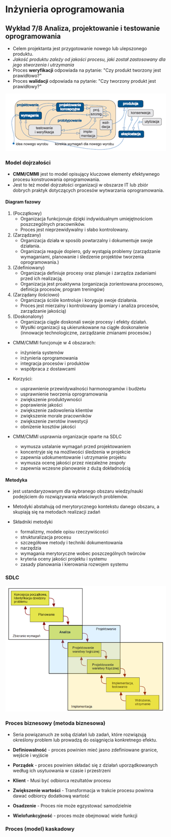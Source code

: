 
Inżynieria oprogramowania
===

## Wykład 7/8 Analiza, projektowanie i testowanie oprogramowania

- Celem projektanta jest przygotowanie nowego lub ulepszonego produktu.
- _Jakość produktu zależy od jakości procesu, jaki został zastosowany dla jego stworzenia i utrzymania_
- Proces __weryfikacji__ odpowiada na pytanie: "Czy produkt tworzony jest prawidłowo?"
- Proces __walidacji__ odpowiada na pytanie: "Czy tworzony produkt jest prawidłowy?"

![e](e.png)

### Model dojrzałości

- __CMM/CMMI__ jest to model opisujący kluczowe elementy efektywnego procesu konstruowania oprogramowania.
- Jest to też model dojrzałości organizacji w obszarze IT lub zbiór dobrych praktyk dotyczących procesów wytwarzania oprogramowania.

#### Diagram fazowy

1. (Początkowy)
    - Organizacja funkcjonuje dzięki indywidualnym umiejętnościom poszczególnych pracowników.
    - Proces jest nieprzewidywalny i słabo kontrolowany.
2. (Zarządzany)
     - Organizacja działa w sposób powtarzalny i dokumentuje swoje działania.
     - Organizacja reaguje dopiero, gdy wystąpią problemy (zarządzanie wymaganiami, planowanie i śledzenie projektów tworzenia oprogramowania.)
3. (Zdefiniowany)
    - Organizacja definiuje procesy oraz planuje i zarządza zadaniami przed ich realizacją.
    - Organizacja jest proaktywna (organizacja zorientowana procesowo, definicja procesów, program treningów)
4. (Zarządany ilościowo)
    - Organizacja ściśle kontroluje i koryguje swoje działania.
    - Proces jest mierzalny i kontrolowany (pomiary i analiza procesów, zarządzanie jakością)
5. (Doskonalony)
    - Organizacja ciągle doskonali swoje procesy i efekty działań.
    - Wysiłki organizacji są ukierunkowane na ciągłe doskonalenie (innowacje technologiczne, zarządzanie zmianami procesów.)

- CMM/CMMI funcjonuje w 4 obszarach:
    - inżynieria systemów
    - inżynieria oprogramowania
    - integracja procesów i produktów
    - współpraca z dostawcami

- Korzyści:
    - usprawnienie przewidywalności harmonogramów i budżetu
    - usprawnienie tworzenia oprogramowania
    - zwiększenie produktywności
    - poprawienie jakości
    - zwiększenie zadowolenia klientów
    - zwiększenie morale pracowników
    - zwiększenie zwrotów inwestycji
    - obniżenie kosztów jakości

- CMM/CMMI usprawnia organizacje oparte na SDLC
    - wymusza ustalanie wymagań przed projektowaniem
    - koncentryje się na możliwości śledzenia w projekcie
    - zapewnia udokumentowanie i utrzymanie projektu
    - wymusza ocenę jakości przez niezależne zespoły
    - zapewnia wczesne planowanie z dużą dokładnością

#### Metodyka

- jest ustandaryzowanym dla wybranego obszaru wiedzy/nauki podejściem do rozwiązywania właściwych problemów.
- Metodyki abstahują od merytorycznego kontekstu danego obszaru, a skupiają się na metodach realizacji zadań

- Składniki metodyki
    - formalizmy, modele opisu rzeczywiścości
    - strukturalizacja procesu
    - szczegółowe metody i techniki dokumentowania
    - narzędzia
    - wymagania merytoryczne wobec poszczególnych twórców
    - kryteria oceny jakości projektu i systemu
    - zasady planowania i kierowania rozwojem systemu

### SDLC

![e](e2.png)

### Proces biznesowy (metoda biznesowa)

- Seria powiązanuch ze sobą działań lub zadań, które rozwiązują określony problem lub prowadzą do osiągnięcia konkretnego efektu.

- __Definiowalność__ - proces powinien mieć jasno zdefiniowane granice,  wejście i wyjście
- __Porządek__ - proces powinien składać się z działań uporządkowanych według ich usytuowania w czasie i przestrzeni
- __Klient__ - Musi być odbiorca rezultatów procesu
- __Zwiększenie wartości__ - Transformacja w trakcie procesu powinna dawać odbiorcy dodatkową wartość
- __Osadzenie__ - Proces nie może egzystować samodzielnie
- __Wielofunkcyjność__ - proces może obejmować wiele funkcji

### Proces (model) kaskadowy


